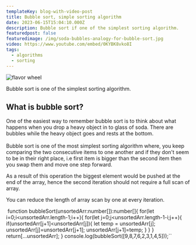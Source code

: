 ```yaml
---
templateKey: blog-with-video-post
title: Bubble sort, simple sorting algorithm
date: 2023-06-15T15:04:10.000Z
description: Bubble sort if one of the simplest sorting algorithm.
featuredpost: false
featuredimage: /img/soda-bubbles-analogy-for-bubble-sort.jpg
video: https://www.youtube.com/embed/0KYBK8vko8I
tags:
  - algorithms
  - sorting
---
```

![flavor wheel](/img/soda-bubbles-analogy-for-bubble-sort.jpg "Bubble Sort")

Bubble sort is one of the simplest sorting algorithm.

## W﻿hat is bubble sort?

O﻿ne of the easiest way to remember bubble sort is to think about what happens when you drop a heavy object in to glass of soda. There are bubbles while the heavy object goes and rests at the bottom. \
\
B﻿ubble sort is one of the most simplest sorting algorithm where, you keep comparing the two consecutive items to one another and if they don't seem to be in their right place, i.e first item is bigger than the second item then you swap them and move one step forward. 

A﻿s a result of this operation the biggest element would be pushed at the end of the array, hence the second iteration should not require a full scan of array. 

You can reduce the length of array scan by one at every iteration.


`﻿`
function bubbleSort(unsortedArr:number[]):number[]{
    for(let i=0;i<unsortedArr.length-1;i++){
        for(let j=0;j<unsortedArr.length-1-i;j++){
            if(unsortedArr[j+1]<unsortedArr[j]){
                let temp = unsortedArr[j];
                unsortedArr[j]=unsortedArr[j+1];
                unsortedArr[j+1]=temp;
            }
        }
    }
    return[...unsortedArr];
}
console.log(bubbleSort([9,8,7,6,2,3,1,4,5]));``